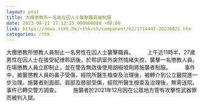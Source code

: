```yaml
---
layout: post
title: 大欖懲教所一名男在囚人士襲擊職員被制服
date: 2023-08-21 17:12:25.000000000 +08:00
link: https://news.rthk.hk/rthk/ch/component/k2/1714447-20230821.htm
categories: rthk
---
```


大欖懲教所懲教人員制止一名男性在囚人士襲擊職員。
　　 
上午近11時半，27歲男性在囚人士在接受紀律聆訊後，於聆訊室外突然情緒失控，襲擊一名懲教人員。在場懲教人員立即制止，並在警告無效後使用胡椒噴劑將施襲者制服。
　　 
事件中，被襲懲教人員的鼻子受傷，經院所醫生檢查及治理後，被轉介到公立醫院進一步治理。施襲者則面部、肩部及膝部受傷，經院所醫生檢查及治理後，無需送院。事件已轉交警方調查。
　　 
施襲者於2021年12月因在公眾地方管有攻擊性武器罪而被判入獄。
